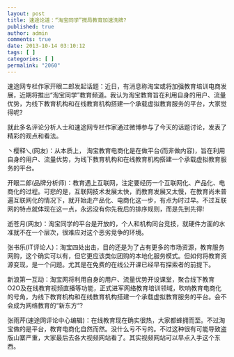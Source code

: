 ```yaml
---
layout: post
title: 速途论道：“淘宝同学”搅局教育加速洗牌?
published: true
author: admin
comments: true
date: 2013-10-14 03:10:12
tags: [ ]
categories: [ ]
permalink: "2060"
---
```

速途网专栏作家开眼二郎发起话题：近日，有消息称淘宝或将加强教育培训电商发展，近期将推出“淘宝同学”教育频道。我认为淘宝教育旨在利用自身的用户、流量优势，为线下教育机构和在线教育机构搭建一个承载虚拟教育服务的平台，大家觉得呢?

就此多名评论分析人士和速途网专栏作家通过微博参与了今天的话题讨论，发表了精彩的观点和看法。



丶樱释乀(网友)：从本质上， 淘宝教育电商化是在做平台(而非做内容)，旨在利用自身的用户、流量优势，为线下教育机构和在线教育机构搭建一个承载虚拟教育服务的平台。

开眼二郎(品牌分析师)：教育遇上互联网，注定要经历一个互联网化、产品化、电商化的过程。可悲的是，互联网技术发展太快，而教育发展又太慢，在教育尚未普遍互联网化的情况下，就开始走产品化、电商化这一步，有点为时过早。不过互联网的特点就体现在这一点，永远没有你先我后的排序规则，而是先到先得!

逝苍月(网友)：淘宝同学的平台是开放的，个人和机构同台竞技，就硬件方面的水准就不在一个层次，很难应对这个恶劣竞争的环境。

张书乐(IT评论人)：淘宝四处出击，目的还是为了占有更多的市场资源，教育服务网购，这个确实可以有，但它更应该类似团购的本地化服务模式。但如何将教育资源变现，是一个问题。尤其是在免费的在线公开课已经早有探索者的前提下。

新浪第一互动：淘宝网将利用自身的用户、流量优势开设课堂，聚合线下教育O2O及在线教育视频直播等功能，正式进军网络教育培训领域，吹响教育电商化的号角，为线下教育机构和在线教育机构搭建一个承载虚拟教育服务的平台。会不会成为网络教育的“新东方“?

张雨芹(速途网评论中心编辑)：在线教育现在确实很热，大家都蜂拥而至。不过淘宝做的是平台，教育电商化自然而然。没什么亏不亏的。不过这种很有可能导致盗版山寨严重，大家最后去各大视频网站看了。其实视频网站可以早点入手这个东西。